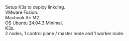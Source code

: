 Setup K3s to deploy linkding. <br>
VMware Fusion. <br>
Macbook Air M2. <br>
OS Ubuntu 24.04.3 Minimal. <br>
K3s. <br>
2 nodes, 1 control plane / master node and 1 worker node. <br>
